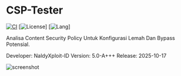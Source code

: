 # CSP-Tester

[![CI](https://img.shields.io/github/actions/workflow/status/NaldyXploit-ID/CSP-Tester/python.yml?branch=master&label=build)](https://github.com/NaldyXploit-ID/CSP-Tester/actions)
[![License](https://img.shields.io/github/license/NaldyXploit-ID/CSP-Tester)]
[![Lang](https://img.shields.io/github/languages/top/NaldyXploit-ID/CSP-Tester)]

Analisa Content Security Policy Untuk Konfigurasi Lemah Dan Bypass Potensial.

Developer: NaldyXploit-ID
Version: 5.0-A+++
Release: 2025-10-17

![screenshot](.github/assets/screenshot.png)

